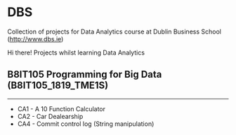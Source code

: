 # DBS
Collection of projects for Data Analytics course at Dublin Business School (http://www.dbs.ie)


Hi there!
Projects whilst learning Data Analytics


## B8IT105 Programming for Big Data (B8IT105_1819_TME1S)
--------
* CA1 - A 10 Function Calculator
* CA2 - Car Dealearship
* CA4 - Commit control log (String manipulation)
